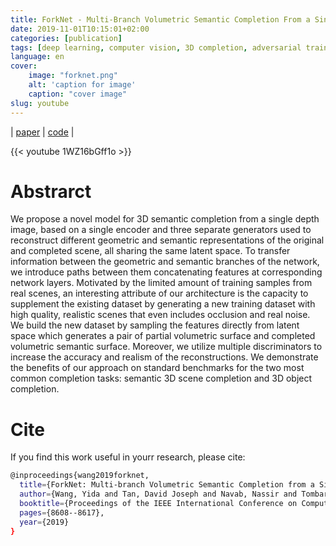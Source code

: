 ```yaml
---
title: ForkNet - Multi-Branch Volumetric Semantic Completion From a Single Depth Image
date: 2019-11-01T10:15:01+02:00
categories: [publication]
tags: [deep learning, computer vision, 3D completion, adversarial training]
language: en
cover:
    image: "forknet.png"
    alt: 'caption for image'
    caption: "cover image"
slug: youtube
---
```

| [paper](https://arxiv.org/pdf/1909.01106.pdf) | [code](https://github.com/wangyida/forknet) |

{{< youtube 1WZ16bGff1o >}}

# Abstrarct

We propose a novel model for 3D semantic completion from a single depth image, based on a single encoder and three separate generators used to reconstruct different geometric and semantic representations of the original and completed scene, all sharing the same latent space. To transfer information between the geometric and semantic branches of the network, we introduce paths between them concatenating features at corresponding network layers.  Motivated by the limited amount of training samples from real scenes, an interesting attribute of our architecture is the capacity to supplement the existing dataset by generating a new training dataset with high quality, realistic scenes that even includes occlusion and real noise. We build the new dataset by sampling the features directly from latent space which generates a pair of partial volumetric surface and completed volumetric semantic surface. Moreover, we utilize multiple discriminators to increase the accuracy and realism of the reconstructions. We demonstrate the benefits of our approach on standard benchmarks for the two most common completion tasks: semantic 3D scene completion and 3D object completion.

# Cite

If you find this work useful in yourr research, please cite:

```bash
@inproceedings{wang2019forknet,
  title={ForkNet: Multi-branch Volumetric Semantic Completion from a Single Depth Image},
  author={Wang, Yida and Tan, David Joseph and Navab, Nassir and Tombari, Federico},
  booktitle={Proceedings of the IEEE International Conference on Computer Vision},
  pages={8608--8617},
  year={2019}
}
```

